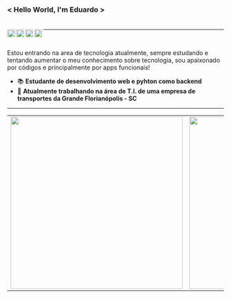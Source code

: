 ### < Hello World, I'm Eduardo > </br></br>


<a target="_blank" href="https://www.linkedin.com/in/eduardo-ferraz-1ba625196/">
  <img align="left" alt="Linkedin" width="18px" src="https://cdn.jsdelivr.net/npm/simple-icons@v3/icons/linkedin.svg" />
</a>
<a target="_blank" href="https://www.instagram.com/edupf_/">
  <img align="left" alt="Instagram" width="18px" src="https://cdn.jsdelivr.net/npm/simple-icons@v3/icons/instagram.svg" />
</a>
<a target="_blank" href="https://twitter.com/edupf__">
  <img align="left" alt="Twitter" width="18px" src="https://cdn.jsdelivr.net/npm/simple-icons@v3/icons/twitter.svg" />
</a>
<a target="_blank" href="mailto:edupferraz@gmail.com">
  <img align="left" alt="E-mail" width="18px" src="https://image.flaticon.com/icons/png/512/8/8807.png" />
</a>

---- 
</br>

Estou entrando na area de tecnologia atualmente, sempre estudando e tentando aumentar o meu conhecimento sobre tecnologia, sou apaixonado por códigos e principalmente por apps funcionais! 

- 📚 <b>Estudante de desenvolvimento web e pyhton como backend </b>
- 🚀 <b>Atualmente trabalhando na área de T.I. de uma empresa de transportes da Grande Florianópolis - SC </b>

<hr>

<center>
    <table align="center">
      <tr>
          <td>
              <img width="400px" align="center" src="https://github-readme-stats.vercel.app/api?username=edupferraz&count_private=true&hide_border=true" />
          </td>
          <td>
              <img width="400px" align="center" src="https://github-readme-stats.vercel.app/api/top-langs/?username=edupferraz&hide=html&layout=compact&count_private=true&hide_border=true" />               </td>
      </tr>  
    </table>
</center>
